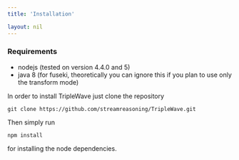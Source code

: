 ```yaml
---
title: 'Installation'

layout: nil
---
```



### Requirements

* nodejs (tested on version 4.4.0 and 5)
* java 8 (for fuseki, theoretically you can ignore this if you plan to use only the transform mode)

In order to install TripleWave just clone the repository

    git clone https://github.com/streamreasoning/TripleWave.git

Then simply run

    npm install

for installing the node dependencies.
